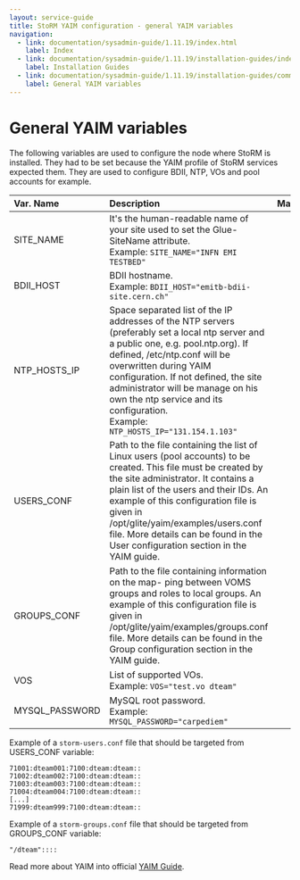 ```yaml
---
layout: service-guide
title: StoRM YAIM configuration - general YAIM variables
navigation:
  - link: documentation/sysadmin-guide/1.11.19/index.html
    label: Index
  - link: documentation/sysadmin-guide/1.11.19/installation-guides/index.html
    label: Installation Guides
  - link: documentation/sysadmin-guide/1.11.19/installation-guides/common/general-yaim-variables.html
    label: General YAIM variables
---
```


# General YAIM variables <a name="generalyaim">&nbsp;</a>

The following variables are used to configure the node where StoRM is installed. They had to be set because the YAIM profile of StoRM services expected them. They are used to configure BDII, NTP, VOs and pool accounts for example.

| Var. Name              | Description   | Mandatory |
|:-----------------------|:--------------|:---------:|
| SITE\_NAME             | It's the human-readable name of your site used to set the Glue-SiteName attribute.<br/>Example: `SITE_NAME="INFN EMI TESTBED"` | Yes
| BDII\_HOST             | BDII hostname. <br/>Example: `BDII_HOST="emitb-bdii-site.cern.ch"` | Yes
| NTP\_HOSTS\_IP         | Space separated list of the IP addresses of the NTP servers (preferably set a local ntp server and a public one, e.g. pool.ntp.org). If defined, /etc/ntp.conf will be overwritten during YAIM configuration. If not defined, the site administrator will be manage on his own the ntp service and its configuration. <br/>Example: `NTP_HOSTS_IP="131.154.1.103"` | No
| USERS\_CONF            | Path to the file containing the list of Linux users (pool accounts) to be created. This file must be created by the site administrator. It contains a plain list of the users and their IDs. An example of this configuration file is given in /opt/glite/yaim/examples/users.conf file. More details can be found in the User configuration section in the YAIM guide. | Yes
| GROUPS\_CONF           | Path to the file containing information on the map- ping between VOMS groups and roles to local groups. An example of this configuration file is given in /opt/glite/yaim/examples/groups.conf file. More details can be found in the Group configuration section in the YAIM guide. | Yes
| VOS                    | List of supported VOs. <br/>Example: `VOS="test.vo dteam"` | Yes
| MYSQL\_PASSWORD        | MySQL root password. <br/>Example: `MYSQL_PASSWORD="carpediem"` | Yes

Example of a `storm-users.conf` file that should be targeted from USERS\_CONF variable:

```
71001:dteam001:7100:dteam:dteam::
71002:dteam002:7100:dteam:dteam::
71003:dteam003:7100:dteam:dteam::
71004:dteam004:7100:dteam:dteam::
[...]
71999:dteam999:7100:dteam:dteam::
```

Example of a `storm-groups.conf` file that should be targeted from GROUPS\_CONF variable:

```
"/dteam"::::
```

Read more about YAIM into official [YAIM Guide](yaim-guide).

[yaim-guide]: https://twiki.cern.ch/twiki/bin/view/LCG/YaimGuide400
